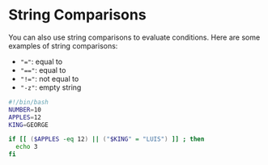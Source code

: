 # String Comparisons

You can also use string comparisons to evaluate conditions. Here are some examples of string comparisons:

- `"="`: equal to
- `"=="`: equal to
- `"!="`: not equal to
- `"-z"`: empty string

```bash
#!/bin/bash
NUMBER=10
APPLES=12
KING=GEORGE

if [[ ($APPLES -eq 12) || ("$KING" = "LUIS") ]] ; then
  echo 3
fi
```
